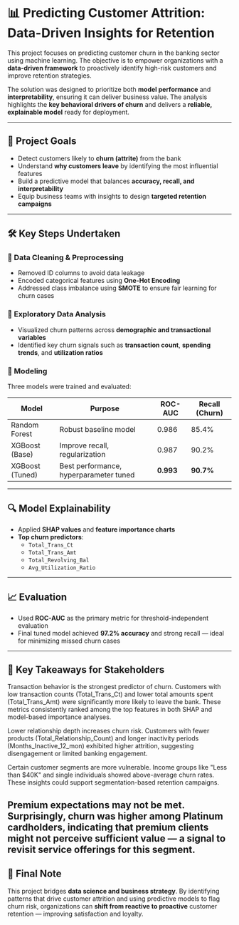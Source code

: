 # 📊 Predicting Customer Attrition: Data-Driven Insights for Retention

This project focuses on predicting customer churn in the banking sector using machine learning. The objective is to empower organizations with a **data-driven framework** to proactively identify high-risk customers and improve retention strategies.

The solution was designed to prioritize both **model performance** and **interpretability**, ensuring it can deliver business value. The analysis highlights the **key behavioral drivers of churn** and delivers a **reliable, explainable model** ready for deployment.

---

## 🧠 Project Goals

- Detect customers likely to **churn (attrite)** from the bank  
- Understand **why customers leave** by identifying the most influential features  
- Build a predictive model that balances **accuracy, recall, and interpretability**  
- Equip business teams with insights to design **targeted retention campaigns**

---

## 🛠️ Key Steps Undertaken

### 🔹 Data Cleaning & Preprocessing

- Removed ID columns to avoid data leakage  
- Encoded categorical features using **One-Hot Encoding**  
- Addressed class imbalance using **SMOTE** to ensure fair learning for churn cases

### 🔹 Exploratory Data Analysis

- Visualized churn patterns across **demographic and transactional variables**  
- Identified key churn signals such as **transaction count**, **spending trends**, and **utilization ratios**

### 🔹 Modeling

Three models were trained and evaluated:

| Model             | Purpose                             | ROC-AUC | Recall (Churn) |
|------------------|--------------------------------------|---------|----------------|
| Random Forest     | Robust baseline model               | 0.986   | 85.4%          |
| XGBoost (Base)    | Improve recall, regularization      | 0.987   | 90.2%          |
| XGBoost (Tuned)   | Best performance, hyperparameter tuned | **0.993** | **90.7%**      |

---

## 🔍 Model Explainability

- Applied **SHAP values** and **feature importance charts**  
- **Top churn predictors**:  
  - `Total_Trans_Ct`  
  - `Total_Trans_Amt`  
  - `Total_Revolving_Bal`  
  - `Avg_Utilization_Ratio`

---

## 📈 Evaluation

- Used **ROC-AUC** as the primary metric for threshold-independent evaluation  
- Final tuned model achieved **97.2% accuracy** and strong recall — ideal for minimizing missed churn cases

---

## 📌 Key Takeaways for Stakeholders

Transaction behavior is the strongest predictor of churn. Customers with low transaction counts (Total_Trans_Ct) and lower total amounts spent (Total_Trans_Amt) were significantly more likely to leave the bank. These metrics consistently ranked among the top features in both SHAP and model-based importance analyses.

Lower relationship depth increases churn risk. Customers with fewer products (Total_Relationship_Count) and longer inactivity periods (Months_Inactive_12_mon) exhibited higher attrition, suggesting disengagement or limited banking engagement.

Certain customer segments are more vulnerable. Income groups like "Less than $40K" and single individuals showed above-average churn rates. These insights could support segmentation-based retention campaigns.

Premium expectations may not be met. Surprisingly, churn was higher among Platinum cardholders, indicating that premium clients might not perceive sufficient value — a signal to revisit service offerings for this segment.
---

## 🏁 Final Note

This project bridges **data science and business strategy**. By identifying patterns that drive customer attrition and using predictive models to flag churn risk, organizations can **shift from reactive to proactive** customer retention — improving satisfaction and loyalty.
